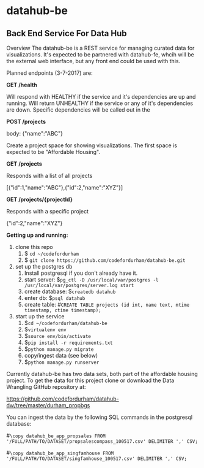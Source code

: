 # datahub-be
Back End Service For Data Hub
---
Overview
The datahub-be is a REST service for managing curated data for visualizations.  It's expected to be partnered with datahub-fe, whcih will be the external web interface, but any front end could be used with this.

Planned endpoints (3-7-2017) are:

**GET /health**

Will respond with HEALTHY if the service and it's dependencies are up and running.  Will return UNHEALTHY if the service or any of it's dependencies are down.  Specific dependencies will be called out in the

**POST /projects**

body: {"name":"ABC"}

Create a project space for showing visualizations.  The first space is expected to be "Affordable Housing".

**GET /projects**

Responds with a list of all projects

[{"id":1,"name":"ABC"},{"id":2,"name":"XYZ"}]

**GET /projects/{projectId}**

Responds with a specific project

{"id":2,"name":"XYZ"}

**Getting up and running:**

1. clone this repo
    1. $ `cd ~/codefordurham`
    2. $ `git clone https://github.com/codefordurham/datahub-be.git`
2. set up the postgres db
    1. Install postgresql if you don't already have it.
    2. start server: $`pg_ctl -D /usr/local/var/postgres -l /usr/local/var/postgres/server.log start`
    3. create database: $`createdb datahub`
    4. enter db: $`psql datahub`
    5. create table: #`CREATE TABLE projects (id int, name text, mtime timestamp, ctime timestamp);`
3. start up the service
    1. $`cd ~/codefordurham/datahub-be`
    2. $`virtualenv env`
    3. $`source env/bin/activate`
    4. $`pip install -r requirements.txt`
    5. $`python manage.py migrate`
    6. copy/ingest data (see below)
    7. $`python manage.py runserver`

Currently datahub-be has two data sets, both part of the affordable housing project. To get the data for this project clone or download the Data Wrangling GitHub repository at:

https://github.com/codefordurham/datahub-dw/tree/master/durham_propbgs

You can ingest the data by the following SQL commands in the postgresql database:

#`\copy datahub_be_app_propsales FROM '/FULL/PATH/TO/DATASET/propsalescompass_100517.csv' DELIMITER ',' CSV;`

#`\copy datahub_be_app_singfamhouse FROM '/FULL/PATH/TO/DATASET/singfamhouse_100517.csv' DELIMITER ',' CSV;`
